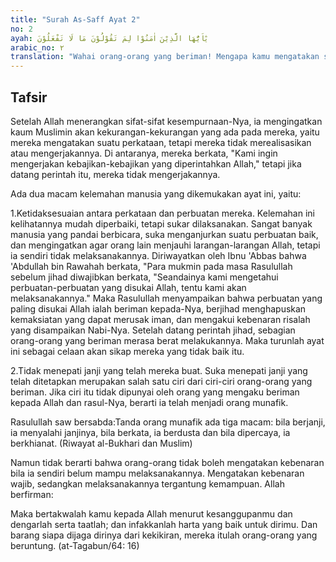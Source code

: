```yaml
---
title: "Surah As-Saff Ayat 2"
no: 2
ayah: يٰٓاَيُّهَا الَّذِيْنَ اٰمَنُوْا لِمَ تَقُوْلُوْنَ مَا لَا تَفْعَلُوْنَ 
arabic_no: ٢
translation: "Wahai orang-orang yang beriman! Mengapa kamu mengatakan sesuatu yang tidak kamu kerjakan?"
---
```


## Tafsir

Setelah Allah menerangkan sifat-sifat kesempurnaan-Nya, ia mengingatkan kaum Muslimin akan kekurangan-kekurangan yang ada pada mereka, yaitu mereka mengatakan suatu perkataan, tetapi mereka tidak merealisasikan atau mengerjakannya. Di antaranya, mereka berkata, "Kami ingin mengerjakan kebajikan-kebajikan yang diperintahkan Allah," tetapi jika datang perintah itu, mereka tidak mengerjakannya.

Ada dua macam kelemahan manusia yang dikemukakan ayat ini, yaitu:

1.Ketidaksesuaian antara perkataan dan perbuatan mereka. Kelemahan ini kelihatannya mudah diperbaiki, tetapi sukar dilaksanakan. Sangat banyak manusia yang pandai berbicara, suka menganjurkan suatu perbuatan baik, dan mengingatkan agar orang lain menjauhi larangan-larangan Allah, tetapi ia sendiri tidak melaksanakannya. Diriwayatkan oleh Ibnu 'Abbas bahwa 'Abdullah bin Rawahah berkata, "Para mukmin pada masa Rasulullah sebelum jihad diwajibkan berkata, "Seandainya kami mengetahui perbuatan-perbuatan yang disukai Allah, tentu kami akan melaksanakannya." Maka Rasulullah menyampaikan bahwa perbuatan yang paling disukai Allah ialah beriman kepada-Nya, berjihad menghapuskan kemaksiatan yang dapat merusak iman, dan mengakui kebenaran risalah yang disampaikan Nabi-Nya. Setelah datang perintah jihad, sebagian orang-orang yang beriman merasa berat melakukannya. Maka turunlah ayat ini sebagai celaan akan sikap mereka yang tidak baik itu.

2.Tidak menepati janji yang telah mereka buat. Suka menepati janji yang telah ditetapkan merupakan salah satu ciri dari ciri-ciri orang-orang yang beriman. Jika ciri itu tidak dipunyai oleh orang yang mengaku beriman kepada Allah dan rasul-Nya, berarti ia telah menjadi orang munafik.

Rasulullah saw bersabda:Tanda orang munafik ada tiga macam: bila berjanji, ia menyalahi janjinya, bila berkata, ia berdusta dan bila dipercaya, ia berkhianat. (Riwayat al-Bukhari dan Muslim)

Namun tidak berarti bahwa orang-orang tidak boleh mengatakan kebenaran bila ia sendiri belum mampu melaksanakannya. Mengatakan kebenaran wajib, sedangkan melaksanakannya tergantung kemampuan. Allah berfirman:

Maka bertakwalah kamu kepada Allah menurut kesanggupanmu dan dengarlah serta taatlah; dan infakkanlah harta yang baik untuk dirimu. Dan barang siapa dijaga dirinya dari kekikiran, mereka itulah orang-orang yang beruntung. (at-Tagabun/64: 16)